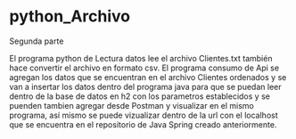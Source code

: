 # python_Archivo
Segunda parte


El programa python de Lectura datos lee el archivo  Clientes.txt también hace convertir el archivo en formato csv.
El programa consumo de Api se agregan los datos que se encuentran en el archivo Clientes ordenados y se van a insertar los datos dentro del programa java para que se puedan leer dentro de la base de datos en h2 con los parametros establecidos y se puenden tambien agregar desde Postman y visualizar en el mismo programa, así mismo se puede vizualizar dentro de la url con el localhost que se encuentra en el repositorio de Java Spring creado anteriormente.
